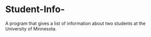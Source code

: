 # Student-Info-
A program that gives a list of information about two students at the University of Minnesota. 
